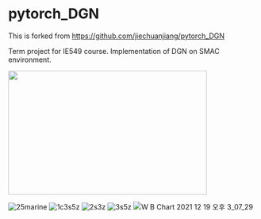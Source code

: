 # pytorch_DGN

This is forked from https://github.com/jiechuanjiang/pytorch_DGN

Term project for IE549 course. Implementation of DGN on SMAC environment.

<img src="https://user-images.githubusercontent.com/45442859/146665952-128986bd-e280-411c-a457-e43d2f05ebc2.gif" width="400" height="250"/>

![25marine](https://user-images.githubusercontent.com/45442859/146665954-8d1a250a-36ed-483a-8b10-f9447d53cd17.gif)
![1c3s5z](https://user-images.githubusercontent.com/45442859/146665959-e2f99b6b-3c8a-441f-bde0-9a1b107af364.gif)
![2s3z](https://user-images.githubusercontent.com/45442859/146665968-b5fe67d5-0a33-4fb3-b5e1-8dfcb5d8f476.gif)
![3s5z](https://user-images.githubusercontent.com/45442859/146665971-d5d3c945-2cf8-42f0-bb44-95d0085bbff0.gif)
![W B Chart 2021  12  19  오후 3_07_29](https://user-images.githubusercontent.com/45442859/146665972-3afe8bd3-9e90-440c-933c-470526666a99.png)
